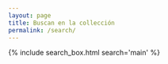 ```yaml
---
layout: page
title: Buscan en la collección
permalink: /search/
---
```


{% include search_box.html search='main' %}
